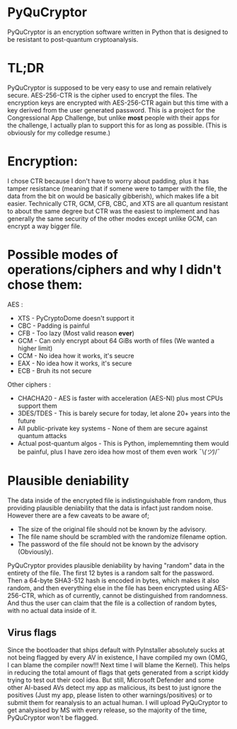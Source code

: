 # PyQuCryptor
PyQuCryptor is an encryption software written in Python that is designed to be resistant to post-quantum cryptoanalysis.

# TL;DR
PyQuCryptor is supposed to be very easy to use and remain relatively secure. AES-256-CTR is the cipher used to encrypt the files. The encryption keys are encrypted with AES-256-CTR again but this time with a key derived from the user generated password. This is a project for the Congressional App Challenge, but unlike **most** people with their apps for the challenge, I actually plan to support this for as long as possible. (This is obviously for my colledge resume.)

# Encryption:
I chose CTR because I don't have to worry about padding, plus it has tamper resistance (meaning that if somene were to tamper with the file, the data from the bit on would be basically gibberish), which makes life a bit easier. Technically CTR, GCM, CFB, CBC, and XTS are all quantum resistant to about the same degree but CTR was the easiest to implement and has generally the same security of the other modes except unlike GCM, can encrypt a way bigger file. 

# Possible modes of operations/ciphers and why I didn't chose them:

  AES :
  
  - XTS - PyCryptoDome doesn't support it
  - CBC - Padding is painful
  - CFB - Too lazy (Most valid reason **ever**)
  - GCM - Can only encrypt about 64 GiBs worth of files (We wanted a higher limit)
  - CCM - No idea how it works, it's seucre
  - EAX - No idea how it works, it's secure
  - ECB - Bruh its not secure
    
  Other ciphers :
  
  - CHACHA20 - AES is faster with acceleration (AES-NI) plus most CPUs support them
  - 3DES/TDES - This is barely secure for today, let alone 20+ years into the future
  - All public-private key systems - None of them are secure against quantum attacks
  - Actual post-quantum algos - This is Python, implememnting them would be painful, plus I have zero idea how most of them even work ¯\\_(ツ)_/¯
    
# Plausible deniability
The data inside of the encrypted file is indistinguishable from random, thus providing plausible deniability that the data is infact just random noise. However there are a few caveats to be aware of; 

  - The size of the original file should not be known by the advisory.
  - The file name should be scrambled with the randomize filename option.
  - The password of the file should not be known by the advisory (Obviously).

PyQuCryptor provides plausible deniability by having "random" data in the entirety of the file. The first 12 bytes is a random salt for the password. Then a 64-byte SHA3-512 hash is encoded in bytes, which makes it also random, and then everything else in the file has been encrypted using AES-256-CTR, which as of currently, cannot be distinguished from randomness. And thus the user can claim that the file is a collection of random bytes, with no actual data inside of it. 

## Virus flags
Since the bootloader that ships default with PyInstaller absolutely sucks at not being flagged by every AV in existence, I have compiled my own (OMG, I can blame the compiler now!!! Next time I will blame the Kernel). This helps in reducing the total amount of flags that gets generated from a script kiddy trying to test out their cool idea. But still, Microsoft Defender and some other AI-based AVs detect my app as malicious, its best to just ignore the positives (Just my app, please listen to other warnings/positives) or to submit them for reanalysis to an actual human. I will upload PyQuCryptor to get analysised by MS with every release, so the majority of the time, PyQuCryptor won't be flagged. 
